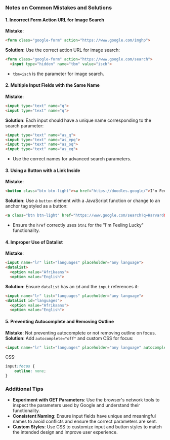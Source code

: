 ### Notes on Common Mistakes and Solutions

#### 1. Incorrect Form Action URL for Image Search
**Mistake**:
```html
<form class="google-form" action="https://www.google.com/imghp">
```
**Solution**:
Use the correct action URL for image search:
```html
<form class="google-form" action="https://www.google.com/search">
  <input type="hidden" name="tbm" value="isch">
```
- `tbm=isch` is the parameter for image search.

#### 2. Multiple Input Fields with the Same Name
**Mistake**:
```html
<input type="text" name="q">
<input type="text" name="q">
```
**Solution**:
Each input should have a unique name corresponding to the search parameter:
```html
<input type="text" name="as_q">
<input type="text" name="as_epq">
<input type="text" name="as_oq">
<input type="text" name="as_eq">
```
- Use the correct names for advanced search parameters.

#### 3. Using a Button with a Link Inside
**Mistake**:
```html
<button class="btn btn-light"><a href="https://doodles.google/">I'm Feeling Lucky</a></button>
```
**Solution**:
Use a `button` element with a JavaScript function or change to an anchor tag styled as a button:
```html
<a class="btn btn-light" href="https://www.google.com/search?q=Harvard&btnI=I">I'm Feeling Lucky</a>
```
- Ensure the `href` correctly uses `btnI` for the "I'm Feeling Lucky" functionality.

#### 4. Improper Use of Datalist
**Mistake**:
```html
<input name="lr" list="languages" placeholder="any language">
<datalist>
  <option value="Afrikaans">
  <option value="English">
```
**Solution**:
Ensure `datalist` has an `id` and the `input` references it:
```html
<input name="lr" list="languages" placeholder="any language">
<datalist id="languages">
  <option value="Afrikaans">
  <option value="English">
```

#### 5. Preventing Autocomplete and Removing Outline
**Mistake**:
Not preventing autocomplete or not removing outline on focus.
**Solution**:
Add `autocomplete="off"` and custom CSS for focus:
```html
<input name="lr" list="languages" placeholder="any language" autocomplete="off">
```
CSS:
```css
input:focus {
    outline: none;
}
```

### Additional Tips
- **Experiment with GET Parameters**: Use the browser's network tools to inspect the parameters used by Google and understand their functionality.
- **Consistent Naming**: Ensure input fields have unique and meaningful names to avoid conflicts and ensure the correct parameters are sent.
- **Custom Styles**: Use CSS to customize input and button styles to match the intended design and improve user experience.
